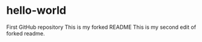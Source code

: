 # hello-world
First GitHub repository
This is my forked README
This is my second edit of forked readme.
